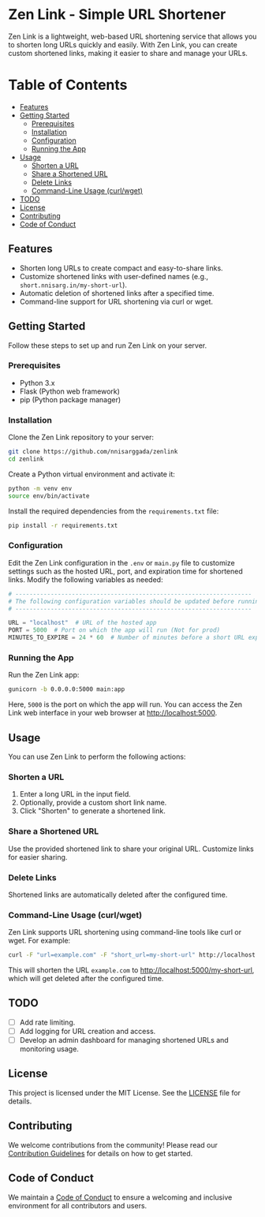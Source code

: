 # Zen Link - Simple URL Shortener

Zen Link is a lightweight, web-based URL shortening service that allows you to shorten long URLs quickly and easily. With Zen Link, you can create custom shortened links, making it easier to share and manage your URLs.

# Table of Contents

- [Features](#features)
- [Getting Started](#getting-started)
  - [Prerequisites](#prerequisites)
  - [Installation](#installation)
  - [Configuration](#configuration)
  - [Running the App](#running-the-app)
- [Usage](#usage)
  - [Shorten a URL](#shorten-a-url)
  - [Share a Shortened URL](#share-a-shortened-url)
  - [Delete Links](#delete-links)
  - [Command-Line Usage (curl/wget)](#command-line-usage-curlwget)
- [TODO](#todo)
- [License](#license)
- [Contributing](#contributing)
- [Code of Conduct](#code-of-conduct)

## Features

- Shorten long URLs to create compact and easy-to-share links.
- Customize shortened links with user-defined names (e.g., `short.nnisarg.in/my-short-url`).
- Automatic deletion of shortened links after a specified time.
- Command-line support for URL shortening via curl or wget.

## Getting Started

Follow these steps to set up and run Zen Link on your server.

### Prerequisites

- Python 3.x
- Flask (Python web framework)
- pip (Python package manager)

### Installation

Clone the Zen Link repository to your server:

```bash
git clone https://github.com/nnisarggada/zenlink
cd zenlink
```

Create a Python virtual environment and activate it:

```bash
python -m venv env
source env/bin/activate
```

Install the required dependencies from the `requirements.txt` file:

```bash
pip install -r requirements.txt
```

### Configuration

Edit the Zen Link configuration in the `.env` or `main.py` file to customize settings such as the hosted URL, port, and expiration time for shortened links. Modify the following variables as needed:

```python
# -------------------------------------------------------------------
# The following configuration variables should be updated before running the app
# -------------------------------------------------------------------

URL = "localhost"  # URL of the hosted app
PORT = 5000  # Port on which the app will run (Not for prod)
MINUTES_TO_EXPIRE = 24 * 60  # Number of minutes before a short URL expires (Default is one day)
```

### Running the App

Run the Zen Link app:

```bash
gunicorn -b 0.0.0.0:5000 main:app
```

Here, `5000` is the port on which the app will run. You can access the Zen Link web interface in your web browser at [http://localhost:5000](http://localhost:5000).

## Usage

You can use Zen Link to perform the following actions:

### Shorten a URL

1. Enter a long URL in the input field.
2. Optionally, provide a custom short link name.
3. Click "Shorten" to generate a shortened link.

### Share a Shortened URL

Use the provided shortened link to share your original URL. Customize links for easier sharing.

### Delete Links

Shortened links are automatically deleted after the configured time.

### Command-Line Usage (curl/wget)

Zen Link supports URL shortening using command-line tools like curl or wget. For example:

```bash
curl -F "url=example.com" -F "short_url=my-short-url" http://localhost:5000/shorten
```

This will shorten the URL `example.com` to [http://localhost:5000/my-short-url](http://localhost:5000/my-short-url), which will get deleted after the configured time.

## TODO

- [ ] Add rate limiting.
- [ ] Add logging for URL creation and access.
- [ ] Develop an admin dashboard for managing shortened URLs and monitoring usage.

## License

This project is licensed under the MIT License. See the [LICENSE](LICENSE) file for details.

## Contributing

We welcome contributions from the community! Please read our [Contribution Guidelines](CONTRIBUTING.md) for details on how to get started.

## Code of Conduct

We maintain a [Code of Conduct](CODE_OF_CONDUCT.md) to ensure a welcoming and inclusive environment for all contributors and users.
